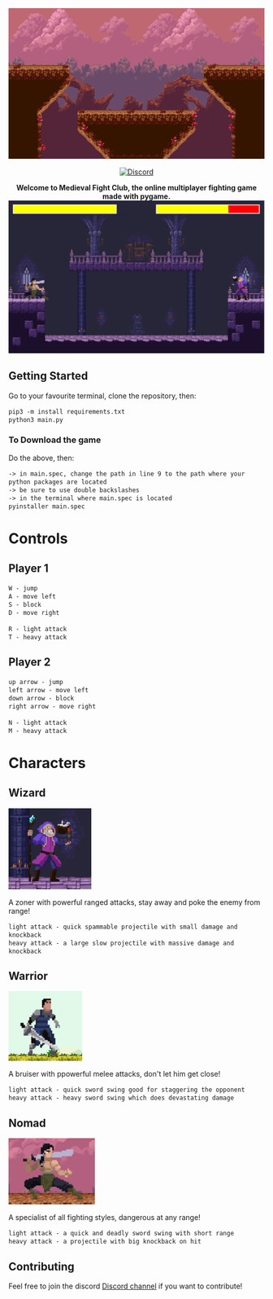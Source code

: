<p align="center">
  <img src="game/assets/maps/mountain.png"/>
</p>

<div align="center">
<a href="https://discord.gg/rrVNskkC"><img src="https://camo.githubusercontent.com/b12a95e20b7ca35f918c0ab5103fe56b6f44c067/68747470733a2f2f696d672e736869656c64732e696f2f62616467652f636861742d6f6e253230646973636f72642d3732383964612e737667" alt="Discord" /></a>
</div>


<p align="center">
  <strong>Welcome to Medieval Fight Club, the online multiplayer fighting game made with pygame.</strong>

  <img width="704" alt="Game screenshot" src="game/assets/screenshots/nomadvwizard.png">
</p>

## Getting Started

Go to your favourite terminal, clone the repository, then:

    pip3 -m install requirements.txt
    python3 main.py
    
### To Download the game

Do the above, then:

    -> in main.spec, change the path in line 9 to the path where your python packages are located
    -> be sure to use double backslashes
    -> in the terminal where main.spec is located
    pyinstaller main.spec

# Controls

## Player 1
    W - jump
    A - move left
    S - block
    D - move right

    R - light attack
    T - heavy attack

## Player 2
    up arrow - jump
    left arrow - move left
    down arrow - block
    right arrow - move right

    N - light attack
    M - heavy attack

# Characters

## Wizard
<p align="left">
  <img src="game/assets/screenshots/wizardchar.png"/>
</p>
A zoner with powerful ranged attacks, stay away and poke the enemy from range!

    light attack - quick spammable projectile with small damage and knockback
    heavy attack - a large slow projectile with massive damage and knockback

## Warrior
<p align="left">
  <img src="game/assets/screenshots/warriorchar.png"/>
</p>
A bruiser with ppowerful melee attacks, don't let him get close!

    light attack - quick sword swing good for staggering the opponent
    heavy attack - heavy sword swing which does devastating damage

## Nomad
<p align="left">
  <img src="game/assets/screenshots/nomadchar.png"/>
</p>
A specialist of all fighting styles, dangerous at any range!

    light attack - a quick and deadly sword swing with short range
    heavy attack - a projectile with big knockback on hit



## Contributing

Feel free to join the discord [Discord channel](https://discord.gg/rrVNskkC) if you want to contribute!


